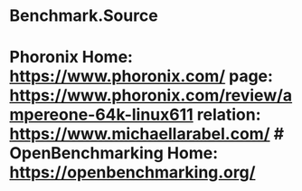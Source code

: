 # Benchmark.Source
# Phoronix  Home: https://www.phoronix.com/ page: https://www.phoronix.com/review/ampereone-64k-linux611 relation:  https://www.michaellarabel.com/ # OpenBenchmarking  Home: https://openbenchmarking.org/

